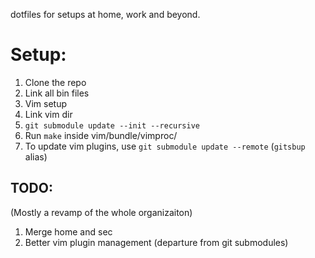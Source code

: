 dotfiles for setups at home, work and beyond.

Setup:
=====

1. Clone the repo
2. Link all bin files
3. Vim setup
  1. Link vim dir
  2. `git submodule update --init --recursive`
  3. Run `make` inside vim/bundle/vimproc/
4. To update vim plugins, use `git submodule update --remote` (`gitsbup` alias)

TODO:
-----

(Mostly a revamp of the whole organizaiton)

1. Merge home and sec
2. Better vim plugin management (departure from git submodules)
